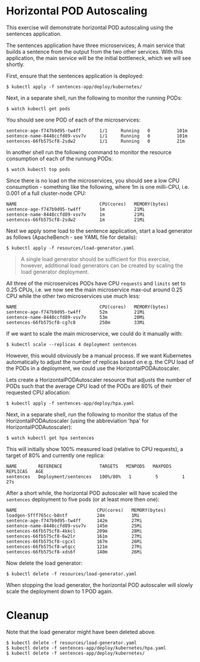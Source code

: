 # Horizontal POD Autoscaling

This exercise will demonstrate horizontal POD autoscaling using the sentences
application.

The sentences application have three microservices; A main service that builds a
sentence from the output from the two other services. With this application, the
main service will be the initial bottleneck, which we will see shortly.

First, ensure that the sentences application is deployed:

```shell
$ kubectl apply -f sentences-app/deploy/kubernetes/
```

Next, in a separate shell, run the following to monitor the running PODs:

```shell
$ watch kubectl get pods
```

You should see one POD of each of the microservices:

```
sentence-age-f747b9d95-tw4ff       1/1     Running   0          101m
sentence-name-8448ccfd89-vsv7v     1/1     Running   0          101m
sentences-66fb575cf8-2sdw2         1/1     Running   0          21m
```

In another shell run the following command to monitor the resource consumption
of each of the runnung PODs:

```shell
$ watch kubectl top pods
```

Since there is no load on the microservices, you should see a low CPU
consumption - something like the following, where 1m is one milli-CPU,
i.e. 0.001 of a full cluster-node CPU:

```
NAME                               CPU(cores)   MEMORY(bytes)
sentence-age-f747b9d95-tw4ff       1m           21Mi            
sentence-name-8448ccfd89-vsv7v     1m           21Mi            
sentences-66fb575cf8-2sdw2         1m           21Mi 
```

Next we apply some load to the sentence application, start a load generator as
follows (ApacheBench - see YAML file for details):

```shell
$ kubectl apply -f resources/load-generator.yaml
```

> A single load generator should be sufficient for this exercise, however,
> additional load generators can be created by scaling the load generator
> deployment.

All three of the microservices PODs have CPU `requests` and `limits` set to 0.25
CPUs, i.e. we now see the main microservice max-out around 0.25 CPU while the
other two microservices use much less:

```
NAME                               CPU(cores)   MEMORY(bytes)
sentence-age-f747b9d95-tw4ff       52m          21Mi
sentence-name-8448ccfd89-vsv7v     53m          20Mi
sentences-66fb575cf8-cg7c8         250m         33Mi
```

If we want to scale the main microservice, we could do it manually with:

```shell
$ kubectl scale --replicas 4 deployment sentences
```

However, this would obviously be a manual process. If we want Kubernetes
automatically to adjust the number of replicas based on e.g. the CPU load of the
PODs in a deployment, we could use the HorizontalPODAutoscaler.

Lets create a HorizontalPODAutoscaler resource that adjusts the number of PODs
such that the average CPU load of the PODs are 80% of their requested CPU
allocation:

```shell
$ kubectl apply -f sentences-app/deploy/hpa.yaml
```

Next, in a separate shell, run the following to monitor the status of the
HorizontalPODAutoscaler (using the abbreviation 'hpa' for
HorizontalPODAutoscaler):

```shell
$ watch kubectl get hpa sentences
```

This will initially show 100% measured load (relative to CPU requests), a target
of 80% and currently one replica:

```
NAME        REFERENCE              TARGETS   MINPODS   MAXPODS   REPLICAS   AGE
sentences   Deployment/sentences   100%/80%   1         5         1          27s
```

After a short while, the horizontal POD autoscaler will have scaled the
`sentences` deployment to five pods (or at least more then one):

```
NAME                              CPU(cores)   MEMORY(bytes)
loadgen-5fff765cc-b8ntf           24m          1Mi
sentence-age-f747b9d95-tw4ff      142m         27Mi
sentence-name-8448ccfd89-vsv7v    145m         25Mi
sentences-66fb575cf8-4kkcl        209m         28Mi
sentences-66fb575cf8-6w2lr        161m         27Mi
sentences-66fb575cf8-cgcxl        167m         26Mi
sentences-66fb575cf8-wtqcc        121m         27Mi
sentences-66fb575cf8-xds6f        140m         26Mi
```

Now delete the load generator:

```shell
$ kubectl delete -f resources/load-generator.yaml
```

When stopping the load generator, the horizontal POD autoscaler will slowly
scale the deployment down to 1 POD again.

# Cleanup

Note that the load generator might have been deleted above.

```shell
$ kubectl delete -f resources/load-generator.yaml
$ kubectl delete -f sentences-app/deploy/kubernetes/hpa.yaml
$ kubectl delete -f sentences-app/deploy/kubernetes/
```
